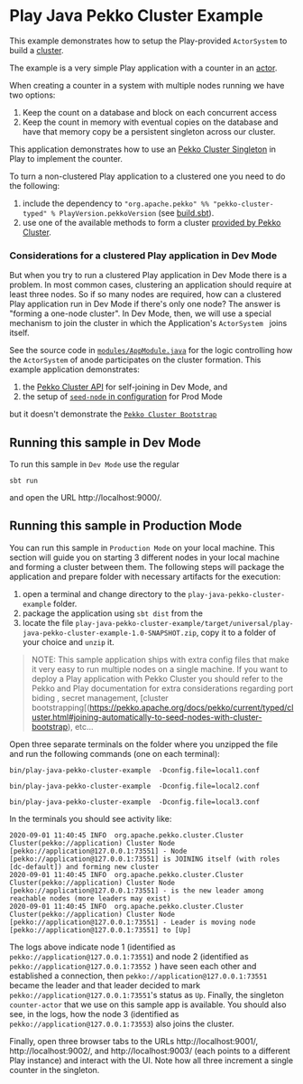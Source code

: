 # Play Java Pekko Cluster Example

This example demonstrates how to setup the Play-provided `ActorSystem` to build a [cluster](https://pekko.apache.org/docs/pekko/current/typed/cluster.html).

The example is a very simple Play application with a counter in an [actor](app/services/CounterActor.java).

When creating a counter in a system with multiple nodes running we have two options:

1. Keep the count on a database and block on each concurrent access
2. Keep the count in memory with eventual copies on the database and have that memory copy be a persistent singleton across our cluster.

This application demonstrates how to use an [Pekko Cluster Singleton](https://pekko.apache.org/docs/pekko/current/typed/cluster-singleton.html#example) in
 Play to implement the counter.
 
To turn a non-clustered Play application to a clustered one you need to do the following:

1. include the dependency to `"org.apache.pekko" %% "pekko-cluster-typed" % PlayVersion.pekkoVersion` (see [build.sbt](build.sbt)).
2. use one of the available methods to form a cluster [provided by Pekko Cluster](https://pekko.apache.org/docs/pekko/current/typed/cluster.html#joining).

### Considerations for a clustered Play application in Dev Mode

But when you try to run a clustered Play application in Dev Mode there is a problem. In most common cases, clustering an application should require
 at least three nodes. So if so many nodes are required, how can a clustered Play application run in Dev Mode if there's only one node? The answer
  is "forming a one-node cluster". In Dev Mode, then, we will use a special mechanism to join the cluster in which the Application's `ActorSystem
  ` joins itself.
  
See the source code in [`modules/AppModule.java`](modules/AppModule.java) for the logic controlling how the `ActorSystem` of anode participates on
 the cluster formation. This example application demonstrates:
 
1. the [Pekko Cluster API](https://pekko.apache.org/docs/pekko/current/typed/cluster.html#joining-programmatically-to-seed-nodes) for self-joining in Dev Mode, and 
2. the setup of [`seed-node` in configuration](https://pekko.apache.org/docs/pekko/current/typed/cluster.html#joining-configured-seed-nodes) for Prod Mode
 
but it doesn't demonstrate the [`Pekko Cluster Bootstrap`](https://pekko.apache.org/docs/pekko/current/typed/cluster.html#joining-automatically-to-seed-nodes-with-cluster-bootstrap)

## Running this sample in Dev Mode

To run this sample in `Dev Mode` use the regular 

`sbt run` 

and open the URL http://localhost:9000/.

## Running this sample in Production Mode

You can run this sample in `Production Mode` on your local machine. This section will guide you on starting 3 different nodes in your local machine
 and forming a cluster between them. The following steps will package the application and prepare folder with necessary artifacts for the execution: 
 
1. open a terminal and change directory to the `play-java-pekko-cluster-example` folder.
2. package the application using `sbt dist` from the 
3. locate the file `play-java-pekko-cluster-example/target/universal/play-java-pekko-cluster-example-1.0-SNAPSHOT.zip`, copy it to a folder of your
 choice and `unzip` it.

> NOTE: This sample application ships with extra config files that make it very easy to run multiple nodes on a single machine. If you want to
> deploy a Play application with Pekko Cluster you should refer to the Pekko and Play documentation for extra considerations regarding port biding
>, secret management, [cluster bootstrapping[(https://pekko.apache.org/docs/pekko/current/typed/cluster.html#joining-automatically-to-seed-nodes-with-cluster-bootstrap), etc...


Open three separate terminals on the folder where you unzipped the file and run the following commands (one on each terminal):
 
`bin/play-java-pekko-cluster-example  -Dconfig.file=local1.conf`

`bin/play-java-pekko-cluster-example  -Dconfig.file=local2.conf`

`bin/play-java-pekko-cluster-example  -Dconfig.file=local3.conf`

In the terminals you should see activity like:


```
2020-09-01 11:40:45 INFO  org.apache.pekko.cluster.Cluster Cluster(pekko://application) Cluster Node [pekko://application@127.0.0.1:73551] - Node [pekko://application@127.0.0.1:73551] is JOINING itself (with roles [dc-default]) and forming new cluster
2020-09-01 11:40:45 INFO  org.apache.pekko.cluster.Cluster Cluster(pekko://application) Cluster Node [pekko://application@127.0.0.1:73551] - is the new leader among reachable nodes (more leaders may exist)
2020-09-01 11:40:45 INFO  org.apache.pekko.cluster.Cluster Cluster(pekko://application) Cluster Node [pekko://application@127.0.0.1:73551] - Leader is moving node [pekko://application@127.0.0.1:73551] to [Up]
```

The logs above indicate node 1 (identified as `pekko://application@127.0.0.1:73551`) and node 2 (identified as `pekko://application@127.0.0.1:73552
`) have seen each other and established a connection, then `pekko://application@127.0.0.1:73551` became the leader and that leader decided to mark
 `pekko://application@127.0.0.1:73551`'s status as `Up`. Finally, the singleton `counter-actor` that we use on this sample app is available. You
  should also see, in the logs, how the node 3 (identified as `pekko://application@127.0.0.1:73553`) also joins the cluster.

Finally, open three browser tabs to the URLs http://localhost:9001/, http://localhost:9002/, and http://localhost:9003/ (each points to a different
 Play instance) and interact with the UI. Note how all three increment a single counter in the singleton.

